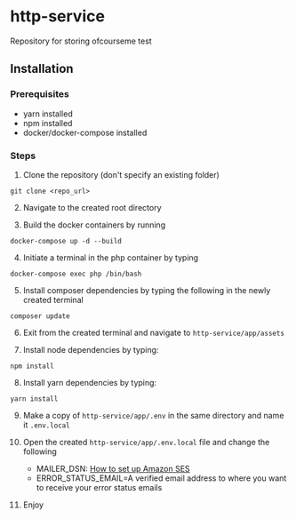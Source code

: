 # http-service
Repository for storing ofcourseme test

## Installation

### Prerequisites

- yarn installed
- npm installed
- docker/docker-compose installed

### Steps

1. Clone the repository (don't specify an existing folder)
```shell
git clone <repo_url>
```

2. Navigate to the created root directory

3. Build the docker containers by running 

```shell
docker-compose up -d --build
```

4. Initiate a terminal in the php container by typing
```shell
docker-compose exec php /bin/bash
```

5. Install composer dependencies by typing the following in the newly created terminal
```shell
composer update
```

6. Exit from the created terminal and navigate to `http-service/app/assets`

7. Install node dependencies by typing:
```shell
npm install
```

8. Install yarn dependencies by typing:
```shell
yarn install
```

9. Make a copy of `http-service/app/.env` in the same directory and name it `.env.local`

10. Open the created `http-service/app/.env.local` file and change the following

    - MAILER_DSN: [How to set up Amazon SES](https://docs.aws.amazon.com/ses/latest/DeveloperGuide/send-email-smtp.html)
    - ERROR_STATUS_EMAIL=A verified email address to where you want to receive your error status emails

11. Enjoy


